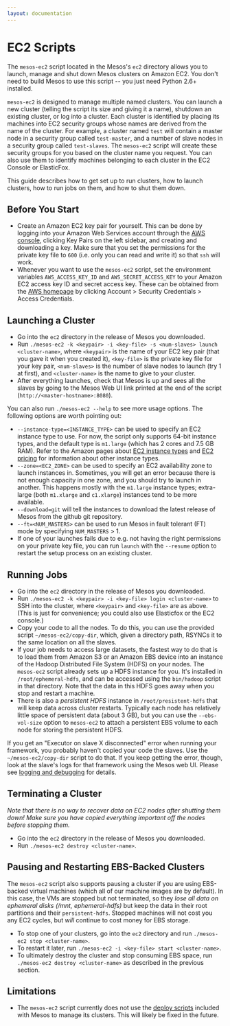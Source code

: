 ```yaml
---
layout: documentation
---
```


# EC2 Scripts

The `mesos-ec2` script located in the Mesos's `ec2` directory allows you to launch, manage and shut down Mesos clusters on Amazon EC2. You don't need to build Mesos to use this script -- you just need Python 2.6+ installed.

`mesos-ec2` is designed to manage multiple named clusters. You can launch a new cluster (telling the script its size and giving it a name), shutdown an existing cluster, or log into a cluster. Each cluster is identified by placing its machines into EC2 security groups whose names are derived from the name of the cluster. For example, a cluster named `test` will contain a master node in a security group called `test-master`, and a number of slave nodes in a security group called `test-slaves`. The `mesos-ec2` script will create these security groups for you based on the cluster name you request. You can also use them to identify machines belonging to each cluster in the EC2 Console or ElasticFox.

This guide describes how to get set up to run clusters, how to launch clusters, how to run jobs on them, and how to shut them down.

## Before You Start

* Create an Amazon EC2 key pair for yourself. This can be done by logging into your Amazon Web Services account through the [AWS console](http://aws.amazon.com/console/), clicking Key Pairs on the left sidebar, and creating and downloading a key. Make sure that you set the permissions for the private key file to `600` (i.e. only you can read and write it) so that `ssh` will work.
* Whenever you want to use the `mesos-ec2` script, set the environment variables `AWS_ACCESS_KEY_ID` and `AWS_SECRET_ACCESS_KEY` to your Amazon EC2 access key ID and secret access key. These can be obtained from the [AWS homepage](http://aws.amazon.com/) by clicking Account > Security Credentials > Access Credentials.

## Launching a Cluster

* Go into the `ec2` directory in the release of Mesos you downloaded.
* Run `./mesos-ec2 -k <keypair> -i <key-file> -s <num-slaves> launch <cluster-name>`, where `<keypair>` is the name of your EC2 key pair (that you gave it when you created it), `<key-file>` is the private key file for your key pair, `<num-slaves>` is the number of slave nodes to launch (try 1 at first), and `<cluster-name>` is the name to give to your cluster.
* After everything launches, check that Mesos is up and sees all the slaves by going to the Mesos Web UI link printed at the end of the script (`http://<master-hostname>:8080`).

You can also run `./mesos-ec2 --help` to see more usage options. The following options are worth pointing out:

* `--instance-type=<INSTANCE_TYPE>` can be used to specify an EC2 instance type to use. For now, the script only supports 64-bit instance types, and the default type is `m1.large` (which has 2 cores and 7.5 GB RAM). Refer to the Amazon pages about [EC2 instance types](http://aws.amazon.com/ec2/instance-types) and [EC2 pricing](http://aws.amazon.com/ec2/#pricing) for information about other instance types. 
* `--zone=<EC2_ZONE>` can be used to specify an EC2 availability zone to launch instances in. Sometimes, you will get an error because there is not enough capacity in one zone, and you should try to launch in another. This happens mostly with the `m1.large` instance types; extra-large (both `m1.xlarge` and `c1.xlarge`) instances tend to be more available.
* `--download=git` will tell the instances to download the latest release of Mesos from the github git repository.
* `--ft=<NUM_MASTERS>` can be used to run Mesos in fault tolerant (FT) mode by specifying `NUM_MASTERS` > 1.
* If one of your launches fails due to e.g. not having the right permissions on your private key file, you can run `launch` with the `--resume` option to restart the setup process on an existing cluster.

## Running Jobs

* Go into the `ec2` directory in the release of Mesos you downloaded.
* Run `./mesos-ec2 -k <keypair> -i <key-file> login <cluster-name>` to SSH into the cluster, where `<keypair>` and `<key-file>` are as above. (This is just for convenience; you could also use Elasticfox or the EC2 console.)
* Copy your code to all the nodes. To do this, you can use the provided script `~/mesos-ec2/copy-dir`, which, given a directory path, RSYNCs it to the same location on all the slaves.
* If your job needs to access large datasets, the fastest way to do that is to load them from Amazon S3 or an Amazon EBS device into an instance of the Hadoop Distributed File System (HDFS) on your nodes. The `mesos-ec2` script already sets up a HDFS instance for you. It's installed in `/root/ephemeral-hdfs`, and can be accessed using the `bin/hadoop` script in that directory. Note that the data in this HDFS goes away when you stop and restart a machine.
* There is also a _persistent HDFS_ instance in `/root/presistent-hdfs` that will keep data across cluster restarts. Typically each node has relatively little space of persistent data (about 3 GB), but you can use the `--ebs-vol-size` option to `mesos-ec2` to attach a persistent EBS volume to each node for storing the persistent HDFS.

If you get an "Executor on slave X disconnected" error when running your framework, you probably haven't copied your code the slaves. Use the `~/mesos-ec2/copy-dir` script to do that. If you keep getting the error, though, look at the slave's logs for that framework using the Mesos web UI. Please see [logging and debugging](/documentation/latest/logging-and-debugging/) for details.

## Terminating a Cluster

_*Note that there is no way to recover data on EC2 nodes after shutting them down! Make sure you have copied everything important off the nodes before stopping them.*_

* Go into the `ec2` directory in the release of Mesos you downloaded.
* Run `./mesos-ec2 destroy <cluster-name>`.

## Pausing and Restarting EBS-Backed Clusters

The `mesos-ec2` script also supports pausing a cluster if you are using EBS-backed virtual machines (which all of our machine images are by default). In this case, the VMs are stopped but not terminated, so they _*lose all data on ephemeral disks (/mnt, ephemeral-hdfs)*_ but keep the data in their root partitions and their `persistent-hdfs`. Stopped machines will not cost you any EC2 cycles, but _*will*_ continue to cost money for EBS storage.

* To stop one of your clusters, go into the `ec2` directory and run `./mesos-ec2 stop <cluster-name>`.
* To restart it later, run `./mesos-ec2 -i <key-file> start <cluster-name>`.
* To ultimately destroy the cluster and stop consuming EBS space, run `./mesos-ec2 destroy <cluster-name>` as described in the previous section.

## Limitations

* The `mesos-ec2` script currently does not use the [deploy scripts](/documentation/latest/deploy-scripts/) included with Mesos to manage its clusters. This will likely be fixed in the future.